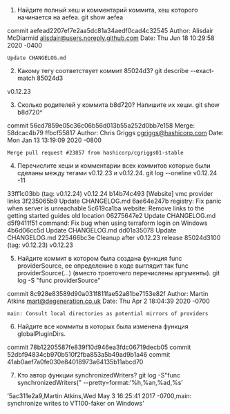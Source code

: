  1)   Найдите полный хеш и комментарий коммита, хеш которого начинается на aefea.
 git show aefea

commit aefead2207ef7e2aa5dc81a34aedf0cad4c32545
Author: Alisdair McDiarmid <alisdair@users.noreply.github.com>
Date:   Thu Jun 18 10:29:58 2020 -0400

    Update CHANGELOG.md


2)    Какому тегу соответствует коммит 85024d3?
git describe --exact-match 85024d3

v0.12.23

3)    Сколько родителей у коммита b8d720? Напишите их хеши.
git show b8d720^

commit 56cd7859e05c36c06b56d013b55a252d0bb7e158
Merge: 58dcac4b79 ffbcf55817
Author: Chris Griggs <cgriggs@hashicorp.com>
Date:   Mon Jan 13 13:19:09 2020 -0800

    Merge pull request #23857 from hashicorp/cgriggs01-stable

4)    Перечислите хеши и комментарии всех коммитов которые были сделаны между тегами v0.12.23 и v0.12.24.
git log --oneline v0.12.24 -11

33ff1c03bb (tag: v0.12.24) v0.12.24
b14b74c493 [Website] vmc provider links
3f235065b9 Update CHANGELOG.md
6ae64e247b registry: Fix panic when server is unreachable
5c619ca1ba website: Remove links to the getting started guides old location
06275647e2 Update CHANGELOG.md
d5f9411f51 command: Fix bug when using terraform login on Windows
4b6d06cc5d Update CHANGELOG.md
dd01a35078 Update CHANGELOG.md
225466bc3e Cleanup after v0.12.23 release
85024d3100 (tag: v0.12.23) v0.12.23

5)    Найдите коммит в котором была создана функция func providerSource, ее определение в коде выглядит так func providerSource(...) (вместо троеточего перечислены аргументы).
git log -S "func providerSource"

commit 8c928e83589d90a031f811fae52a81be7153e82f
Author: Martin Atkins <mart@degeneration.co.uk>
Date:   Thu Apr 2 18:04:39 2020 -0700

    main: Consult local directories as potential mirrors of providers


6)    Найдите все коммиты в которых была изменена функция globalPluginDirs.

commit 78b12205587fe839f10d946ea3fdc06719decb05
commit 52dbf94834cb970b510f2fba853a5b49ad9b1a46
commit 41ab0aef7a0fe030e84018973a64135b11abcd70

7)    Кто автор функции synchronizedWriters?
git log -S"func synchronizedWriters(" --pretty=format:’%h,%an,%ad,%s’

’5ac311e2a9,Martin Atkins,Wed May 3 16:25:41 2017 -0700,main: synchronize writes to VT100-faker on Windows’
